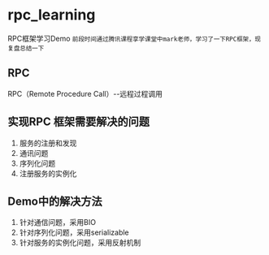 # rpc_learning
RPC框架学习Demo
`前段时间通过腾讯课程享学课堂中mark老师，学习了一下RPC框架，现复盘总结一下`

## RPC
RPC（Remote Procedure Call）--远程过程调用

## 实现RPC 框架需要解决的问题
1. 服务的注册和发现
2. 通讯问题
3. 序列化问题
4. 注册服务的实例化

## Demo中的解决方法
1. 针对通信问题，采用BIO
2. 针对序列化问题，采用serializable
3. 针对服务的实例化问题，采用反射机制
